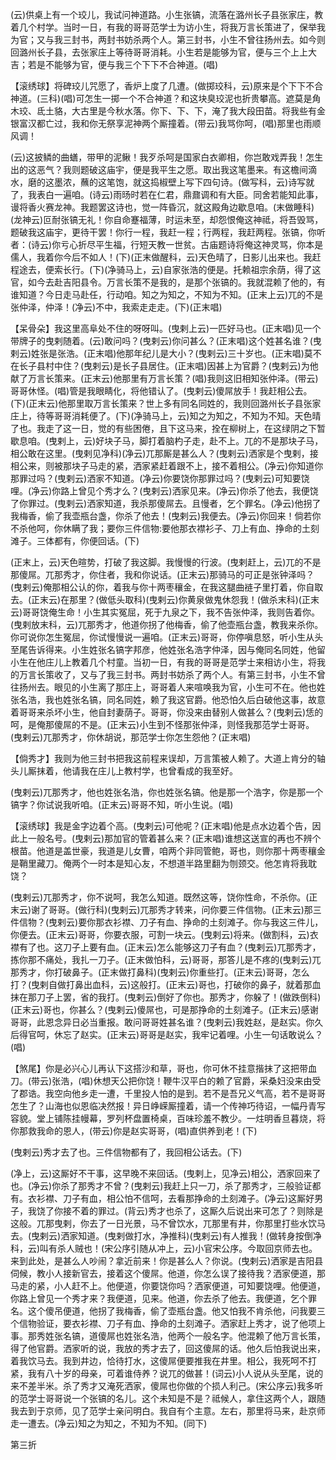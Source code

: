 <!-- { "loadSidebar": true } -->
(云)供桌上有一个珓儿，我试问神道路。小生张镐，流落在潞州长子县张家庄，教着几个村学。当时一日，有我的哥哥范学士为访小生，将我万言长策进了，保举我为官；又与我三封书，两封书妨杀两个人。第三封书，小生不曾往扬州去。如今则回潞州长子县，去张家庄上等待哥哥消耗。小生若是能够为官，便与三个上上大吉；若是不能够为官，便与我三个下下不合神道。(唱)

【滚绣球】将碑珓儿咒愿了，香炉上度了几遭。(做掷珓科，云)原来是个下下不合神道。(三科)(唱)可怎生一掷一个不合神道？和这块臭珓泥也折贵攀高。遮莫是角木珓、氐土貉，大古里是今秋水落。你下、下、下，淹了我大段田苗。将我些有金银富汉都亡过，我和你无祭享泥神两个厮撞着。(带云)我骂你呵，(唱)那里也雨顺风调！

(云)这披鳞的曲蟮，带甲的泥鳅！我歹杀呵是国家白衣卿相，你岂敢戏弄我！怎生出的这恶气？我则题破这庙宇，便是我平生之愿。取出我这笔墨来。有这檐间滴水，磨的这墨浓，蘸的这笔饱，就这捣椒壁上写下四句诗。(做写科，云)诗写就了，我表白一遍咱。(诗云)雨旸时若在仁君，鼎鼐调和有大臣。同舍若能知此事，谩将香火赛龙神。我题罢这诗也，觉一阵昏沉，就这殿角边歇息咱。(末做睡科)(龙神云)叵耐张镐无礼！你自命蹇福薄，时运未至，却怨恨俺这神祗，将吾毁骂，题破我这庙宇，更待干罢！你行一程，我赶一程；行两程，我赶两程。张镐，你听者：(诗云)你亏心折尽平生福，行短天教一世贫。古庙题诗将俺这神灵骂，你本是儒人，我着你今后不如人！(下)(正末做醒科，云)天色晴了，日影儿出来也。我赶程途去，便索长行。(下)(净骑马上，云)自家张浩的便是。托赖祖宗余荫，得了这官，如今去赴吉阳县令。万言长策不是我的，是那个张镐的。我就混赖了他的，有谁知道？今日走马赴任，行动咱。知之为知之，不知为不知。(正末上云)兀的不是张仲泽，仲泽！(净云)不中，我索走走走。(下)(正末唱)

【呆骨朵】我这里高阜处不住的呀呀叫。(曳剌上云)一匹好马也。(正末唱)见一个带牌子的曳剌随着。(云)敢问吗？(曳剌云)你问甚么？(正末唱)这个姓甚名谁？(曳剌云)姓张是张浩。(正末唱)他那年纪儿是大小？(曳剌云)三十岁也。(正末唱)莫不在长子县村中住？(曳剌云)是长子县居住。(正末唱)因甚上为官爵？(曳剌云)为他献了万言长策来。(正末云)他那里有万言长策？(唱)我则这旧相知张仲泽。(带云)哥哥休怪。(唱)管是我眼睛化，将他错认了。(曳剌云)傻屌放手！我赶相公去。(下)(正末云)他那里取万言长策来？世上多有同名同姓的，我则回潞州长子县张家庄上，待等哥哥消耗便了。(下)(净骑马上，云)知之为知之，不知为不知。天色晴了也。我走了这一日，觉的有些困倦，且下这马来，拴在柳树上，在这绿阴之下暂歇息咱。(曳剌上，云)好块子马，脚打着脑杓子走，赴不上。兀的不是那块子马，相公敢在这里。(曳剌见净科)(净云)兀那厮是甚么人？(曳剌云)洒家是个曳剌，接相公来，则被那块子马走的紧，洒家紧赶着跟不上，接不着相公。(净云)你知道你那罪过吗？(曳剌云)洒家不知道。(净云)你要饶你那罪过吗？(曳剌云)可知要饶哩。(净云)你路上曾见个秀才么？(曳剌云)洒家见来。(净云)你杀了他去，我便饶了你罪过。(曳剌云)洒家知道，我杀那傻屌去。且慢者，乞个罪名。(净云)他拐了我梅香，偷了我壶瓶台盏，你杀了他去！(曳剌云)我便去。(净云)你回来！倘若你不杀他呵，你休瞒了我；要你三件信物:要他那衣襟衫子、刀上有血、挣命的土刻滩子。三体都有，你便回话。(下)

(正末上，云)天色暄势，打破了我这脚。我慢慢的行波。(曳剌赶上，云)兀的不是那傻屌。兀那秀才，你住者，我和你说话。(正末云)那骑马的可正是张钟泽吗？(曳剌云)俺那相公认的你，着我与你十两枣穰金，在我这腿曲裢子里打着，你自取去。(正末云)在那里？(做低头取科)(曳剌云)你黄泉做鬼休怨我！(做杀末科)(正末云)哥哥饶俺生命！小生其实冤屈，死于九泉之下，我不告张仲泽，我则告着你。(曳剌放末科，云)兀那秀才，他道你拐了他梅香，偷了他壶瓶台盏，教我来杀你。你可说你怎生冤屈，你试慢慢说一遍咱。(正末云)哥哥，你停嗔息怒，听小生从头至尾告诉得来。小生姓张名镐字邦彦，他姓张名浩字仲泽，因与俺同名同姓，他留小生在他庄儿上教着几个村童。当初一日，有我的哥哥是范学士来相访小生，将我的万言长策收了，又与了我三封书。两封书妨杀了两个人。有第三封书，小生不曾往扬州去。眼见的小生离了那庄上，哥哥着人来喧唤我为官，小生可不在。他也姓张名浩，我也姓张名镐，同名同姓，赖了我这官爵。他恐怕久后白破他这事，故意着哥哥来杀坏小生，他自封妻荫子。哥哥，你没来由替别人做甚么？(曳剌云)恁的呵，是俺那傻屌的不是。(正末云)小生到不怪那张仲泽，则怪我那范学士哥哥。(曳剌云)兀那秀才，你休胡说，那范学士你怎生怨他？(正末唱)

【倘秀才】我则为他三封书把我这前程来误却，万言策被人赖了。大道上肯分的轴头儿厮抹着，他请我在庄儿上教村学，也曾看成的我至好。

(曳剌云)兀那秀才，他也姓张名浩，你也姓张名镐。他是那一个浩字，你是那一个镐字？你试说我听咱。(正末云)哥哥不知，听小生说。(唱)

【滚绣球】我是金字边着个高。(曳剌云)可他呢？(正末唱)他是点水边着个告，因此上一般名号。(曳剌云)那加官的管着甚么来？(正末唱)谁想这送宣的再也不辨个根苗。他道是盖世豪，我道是儿女曹，咱两个非同管鲍，哥也，则你那十两枣穰金是鞘里藏刀。俺两个一时本是知心友，不想道半路里翻为刎颈交。他怎肯将我耽饶？

(曳剌云)兀那秀才，你不说呵，我怎么知道。既然这等，饶你性命，不杀你。(正末云)谢了哥哥。(做行科)(曳剌云)兀那秀才转来，问你要三件信物。(正末云)那三件信物？(曳剌云)要你那衣衫襟、刀子有血、挣命的土刻滩子。你与我这三件儿，你便去。(正末云)哥哥，你要衣服，可割一块云。(曳剌云)将来。(做割科，云)衣襟有了也。这刀子上要有血。(正末云)怎么能够这刀子有血？(曳剌云)兀那秀才，拣你那不痛处，我扎一刀子。(正末做怕科，云)哥哥，那答儿是不疼的(曳剌云)兀那秀才，你打破鼻子。(正末做打鼻科)(曳剌云)你重些打。(正末云)哥哥，怎么打？(曳剌自做打鼻出血科，云)这般打。(正末云)哥也，打破你的鼻子，就着那血抹在那刀子上罢，省的我打。(曳剌云)倒好了你也。那秀才，你躲了！(做跌倒科)(正末云)哥也，你甚么？(曳剌云)傻屌也，可是那挣命的土刻滩子。(正末云)感谢哥哥，此恩念异日必当重报。敢问哥哥姓甚名谁？(曳剌云)我姓赵，是赵实。你久后得官呵，休忘了赵实。(正末云)哥哥是赵实，我牢记着哩。小生一句话敢说么？(唱)

【煞尾】你是必兴心儿再认下这搭沙和草，哥也，你可休不挂意揩抹了这把带血刀。(带云)张浩，(唱)休想天公把你饶！鞭牛汉平白的赖了官爵，采桑妇没来由受了郡诰。我空向他乡走一遭，千里投人怕的是到。若不是吾兄义气高，若不是哥哥怎生了？山海也似恩临决然报！异日峥嵘厮撞着，请一个传神巧待诏，一幅丹青写容貌。堂上铺陈挂幔幕，罗列杯盘置椅桌，百味珍羞不教少。一炷明香旦暮烧，将你那救我命的恩人，(带云)你是赵实哥哥，(唱)直供养到老！(下)

(曳剌云)秀才去了也。三件信物都有了，我回相公话去。(下)

(净上，云)这厮好不干事，这早晚不来回话。(曳剌上，见净云)相公，洒家回来了也。(净云)你杀了那秀才不曾？(曳剌云)我赶上只一刀，杀了那秀才，三般验证都有。衣衫襟、刀子有血，相公怕不信呵，去看那挣命的土刻滩子。(净云)这厮好男子，我饶了你接不着的罪过。(背云)秀才也杀了，这厮久后说出来可怎了？则除是这般。兀那曳剌，你去了一日光景，马不曾饮水，兀那里有井，你那里打些水饮马去。(曳剌云)洒家知道。(曳剌做打水，净推科)(曳剌云)有人推我！(做转身按倒净科，云)叫有杀人贼也！(宋公序引随从冲上，云)小官宋公序。今取回京师去也。来到此处，是甚么人吵闹？拿近前来！你是甚么人？你说。(曳剌云)洒家是吉阳县伺候，教小人接新官去，接着这个傻屌。他道，你怎么误了接待我？洒家便道，那马走的紧，小人赶不上。他便道，你要饶你吗？洒家便道，可知要饶哩。他便道，你路上曾见一个秀才来？我便道，见来。他道，你去杀了他去。我便道，乞个罪名。这个傻吊便道，他拐了我梅香，偷了壶瓶台盏。他又怕我不肯杀他，问我要三个信物验证，要衣衫襟、刀子有血、挣命的土刻滩子。洒家赶上秀才，说了他项上事。那秀姓张名镐，道傻屌也姓张名浩，他两个一般名字。他混赖了他万言长策，得了他官爵。洒家听的说，我放的秀才去了，回这傻屌的话。他久后怕我说出来，着我饮马去。我到井边，恰待打水，这傻屌便要推我在井里。相公，我死呵不打紧，我有八十岁的母亲，可着谁侍养？说兀的做甚！(词云)小人说从头至尾，说的来不差半米。杀了秀才又淹死洒家，傻屌也你做的个损人利己。(宋公序云)我多听的范学士哥哥说一个张镐的名儿。这个未知是不是？祗候人，拿住这两个人，跟随我去到于京师，见了范学士亲问明白。我自有个主意。左右，那里将马来，赴京师走一遭去。(净云)知之为知之，不知为不知。(同下)


第三折

